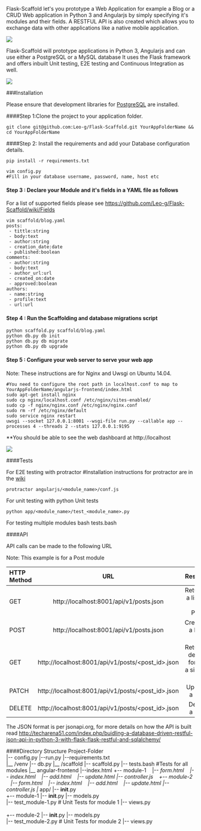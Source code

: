Flask-Scaffold let's you prototype a Web Application for example a Blog or a CRUD Web application in Python 3 and Angularjs by simply specifying it's modules and their fields. A RESTFUL API  is also created which allows you to exchange data with other applications like a native mobile application.

![](http://i.imgur.com/gsOwlH5.png)

Flask-Scaffold will prototype applications in  Python 3, Angularjs and can use either a PostgreSQL or a MySQL database
It uses the Flask framework and offers inbuilt Unit testing, E2E testing and Continuous Integration as well.

![](https://travis-ci.org/Leo-G/Flask-Scaffold.svg?branch=master)

###Installation

Please ensure that development libraries for [PostgreSQL](http://techarena51.com/index.php/flask-sqlalchemy-postgresql-tutorial/) are installed.

####Step 1:Clone the project to your application folder.

    git clone git@github.com:Leo-g/Flask-Scaffold.git YourAppFolderName && cd YourAppFolderName

####Step 2: Install the requirements and add your Database configuration details.
 
    pip install -r requirements.txt 
       
    vim config.py
    #Fill in your database username, password, name, host etc
      
#### Step 3 : Declare your Module and it's fields in a YAML file as follows

For a list of supported fields please see https://github.com/Leo-g/Flask-Scaffold/wiki/Fields

    vim scaffold/blog.yaml
    posts:
     - tittle:string
     - body:text
     - author:string
     - creation_date:date
     - published:boolean
    comments:
     - author:string
     - body:text
     - author_url:url
     - created_on:date
     - approved:boolean
    authors:
     - name:string
     - profile:text
     - url:url
    
#### Step 4 : Run the Scaffolding  and database migrations script

    python scaffold.py scaffold/blog.yaml   
    python db.py db init
    python db.py db migrate
    python db.py db upgrade
   
####  Step 5 : Configure your web server to serve your web app

Note: These instructions are for Nginx and Uwsgi on Ubuntu 14.04.

    #You need to configure the root path in localhost.conf to map to YourAppFolderName/angularjs-frontend/index.html 
    sudo apt-get install nginx
    sudo cp nginx/localhost.conf /etc/nginx/sites-enabled/
    sudo cp -f nginx/nginx.conf /etc/nginx/nginx.conf
    sudo rm -rf /etc/nginx/default
    sudo service nginx restart
    uwsgi --socket 127.0.0.1:8001 --wsgi-file run.py --callable app --processes 4 --threads 2 --stats 127.0.0.1:9195
    
**You should be able to see the web dashboard  at http://localhost

![](http://i.imgur.com/gsOwlH5.png)
   

####Tests
   
For E2E testing with protractor
#Installation instructions for protractor are in the [wiki](https://github.com/Leo-G/Flask-Scaffold/wiki/Headless-Testing-Angularjs-apps-with-Protractor-and-Selenium-on-Ubuntu-14.04)

    protractor angularjs/<module_name>/conf.js
    
For unit testing with python Unit tests

    python app/<module_name>/test_<module_name>.py

For testing multiple modules
    bash tests.bash

####API

API calls can be made to the following URL

Note: This example is for a Post module

| HTTP Method  | URL  | Results |
| :------------ |:---------------:| -----:|
| GET      | http://localhost:8001/api/v1/posts.json | Returns a list of all Posts |
| POST     | http://localhost:8001/api/v1/posts.json      |   Creates a New Post |
| GET | http://localhost:8001/api/v1/posts/<post_id>.json      | Returns details for the a single Post |
| PATCH | http://localhost:8001/api/v1/posts/<post_id>.json      | Update a Post |
| DELETE | http://localhost:8001/api/v1/posts/<post_id>.json      | Delete a Post |


The JSON format is per jsonapi.org, for more details on how the API is built read 	http://techarena51.com/index.php/buidling-a-database-driven-restful-json-api-in-python-3-with-flask-flask-restful-and-sqlalchemy/	
	     
####Directory Structure
        Project-Folder   
            |-- config.py
            |--run.py
            |--requirements.txt    
            |__ /venv 
            |-- db.py
            |__ /scaffold
            |-- scaffold.py
            |-- tests.bash    #Tests for all modules
            |__ angular-frontend
               |--index.html
               +-- module-1
                               |-- _form.html
                               |-- index.html
                               |-- add.html
                               |-- update.html 
                               |-- controller.js
               +-- module-2
                               |-- _form.html
                               |-- index.html
                               |-- add.html
                               |-- update.html
                               |-- controller.js
            |__ app/
                |-- __init__.py               
                +-- module-1
                    |-- __init__.py
                    |-- models.py           
                    |-- test_module-1.py  # Unit Tests for module 1
                    |-- views.py                  
                                
                +-- module-2
                    |-- __init__.py
                    |-- models.py           
                    |-- test_module-2.py  # Unit Tests for module 2
                    |-- views.py
                  
              

